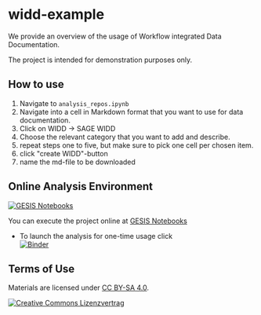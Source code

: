 # widd-example

We provide an overview of the usage of Workflow integrated Data Documentation.

The project is intended for demonstration purposes only.

## How to use

1. Navigate to `analysis_repos.ipynb`
2. Navigate into a cell in Markdown format that you want to use for data documentation. 
3. Click on WIDD -> SAGE WIDD
4. Choose the relevant category that you want to add and describe.
5. repeat steps one to five, but make sure to pick one cell per chosen item.
6. click "create WIDD"-button
7. name the md-file to be downloaded



## Online Analysis Environment
[![GESIS Notebooks](https://notebooks.gesis.org/static/images/logo/logo_text.png)](https://notebooks.gesis.org)

You can execute the project online at [GESIS Notebooks](https://notebooks.gesis.org/)

+ To launch the analysis for one-time usage click  
[![Binder](https://notebooks.gesis.org/binder/badge.svg)](https://notebooks.gesis.org/binder/v2/gh/gesiscss/widd-example/HEAD?urlpath=notebooks)


## Terms of Use

Materials are licensed under [CC BY-SA 4.0](http://creativecommons.org/licenses/by-sa/4.0/).


[![Creative Commons Lizenzvertrag](https://i.creativecommons.org/l/by-sa/4.0/88x31.png)](http://creativecommons.org/licenses/by-sa/4.0/)

